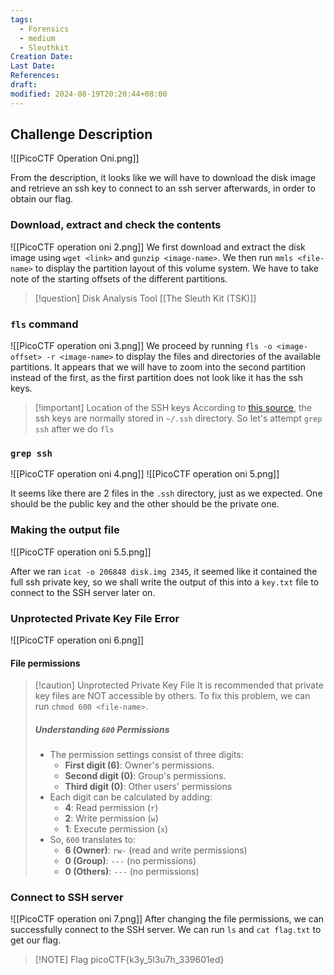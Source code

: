 ```yaml
---
tags:
  - Forensics
  - medium
  - Sleuthkit
Creation Date: 
Last Date: 
References: 
draft: 
modified: 2024-08-19T20:20:44+08:00
---
```

## Challenge Description

![[PicoCTF Operation Oni.png]]

From the description, it looks like we will have to download the disk image and retrieve an ssh key to connect to an ssh server afterwards, in order to obtain our flag. 

### Download, extract and check the contents

![[PicoCTF operation oni 2.png]]
We first download and extract the disk image using `wget <link>` and `gunzip <image-name>`. We then run `mmls <file-name>` to display the partition layout of this volume system. We have to take note of the starting offsets of the different partitions. 

>[!question] Disk Analysis Tool
>[[The Sleuth Kit (TSK)]]
### `fls` command
![[PicoCTF operation oni 3.png]]
 We proceed by running `fls -o <image-offset> -r <image-name>` to display the files and directories of the available partitions. It appears that we will have to zoom into the second partition instead of the first, as the first partition does not look like it has the ssh keys. 

>[!important] Location of the SSH keys
>According to [this source](https://superuser.com/questions/370028/where-are-my-private-public-ssh-keys-on-unix), the ssh keys are normally stored in `~/.ssh` directory. So let's attempt `grep ssh` after we do `fls`

### `grep ssh`
![[PicoCTF operation oni 4.png]]
![[PicoCTF operation oni 5.png]]

It seems like there are 2 files in the `.ssh` directory, just as we expected. One should be the public key and the other should be the private one. 

### Making the output file

![[PicoCTF operation oni 5.5.png]]

After we ran `icat -o 206848 disk.img 2345`, it seemed like it contained the full ssh private key, so we shall write the output of this into a `key.txt` file to connect to the SSH server later on.  

### Unprotected Private Key File Error

![[PicoCTF operation oni 6.png]]

#### File permissions
>[!caution] Unprotected Private Key File
>It is recommended that private key files are NOT accessible by others. To fix this problem, we can run `chmod 600 <file-name>`.
>##### Understanding `600` Permissions
>- The permission settings consist of three digits:
>	- **First digit (6)**: Owner's permissions.
>	- **Second digit (0)**: Group's permissions.
>	- **Third digit (0)**: Other users' permissions
>- Each digit can be calculated by adding:
>	- **4**: Read permission (`r`)
>	- **2**: Write permission (`w`)
>	- **1**: Execute permission (`x`)
>- So, `600` translates to:
>	- **6 (Owner)**: `rw-` (read and write permissions)
>	- **0 (Group)**: `---` (no permissions)
>	- **0 (Others)**: `---` (no permissions)

### Connect to SSH server

![[PicoCTF operation oni 7.png]]
After changing the file permissions, we can successfully connect to the SSH server. We can run `ls` and `cat flag.txt` to get our flag. 

> [!NOTE] Flag
> picoCTF{k3y_5l3u7h_339601ed}
